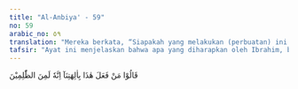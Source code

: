 ```yaml
---
title: "Al-Anbiya' - 59"
no: 59
arabic_no: ٥٩
translation: "Mereka berkata, “Siapakah yang melakukan (perbuatan) ini terhadap tuhan-tuhan kami? Sungguh, dia termasuk orang yang zalim.”"
tafsir: "Ayat ini menjelaskan bahwa apa yang diharapkan oleh Ibrahim, benar-benar terjadi. Setelah mendengar berita bahwa patung-patung mereka telah rusak, mereka datang kembali ke tempat itu dan bertanya kepada Ibrahim, siapakah yang telah melakukan perbuatan jahat ini terhadap tuhan-tuhan mereka? Sungguh dia benar-benar termasuk orang yang zalim.\"\n\nDari ucapan ini dapat kita pahami bahwa sampai saat itu mereka masih belum menerima sepenuhnya apa yang disampaikan Ibrahim kepada mereka, dan mereka masih menyembah dan mengagungkan berhala-berhala itu, dan masih menyebutnya sebagai tuhan-tuhan mereka. Hal ini menimbulkan kemarahan terhadap orang yang membinasakannya."
---
```


قَالُوْا مَنْ فَعَلَ هٰذَا بِاٰلِهَتِنَآ اِنَّهٗ لَمِنَ الظّٰلِمِيْنَ 
